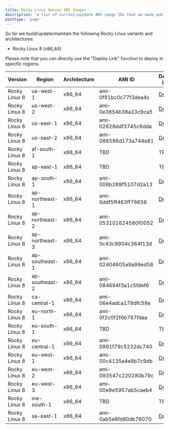 ```yaml
---
title: Rocky Linux Amazon AMI Images
description: 'A list of current/up2date AMI image IDs that we made public.'
posttype: 'page'
---
```


So far we build/update/maintain the following Rocky Linux variants and architectures:

- Rocky Linux 8 (x86_64)

Please note that you can directly use the "Deploy Link" function to deploy in specific regions.

| Version         | Region         | Architecture | AMI ID                | Deploy Link                                                                                                               |
|-----------------|----------------|--------------|-----------------------|---------------------------------------------------------------------------------------------------------------------------|
| Rocky Linux 8 | us-west-1      | x86_64       | ami-0f91bc0c77f3dea4c | [Deploy](https://console.aws.amazon.com/ec2/v2/home?region=us-west-1#LaunchInstanceWizard:ami=ami-0f91bc0c77f3dea4c)      |
| Rocky Linux 8 | us-west-2      | x86_64       | ami-0e3654b38a33c9ca5 | [Deploy](https://console.aws.amazon.com/ec2/v2/home?region=us-west-2#LaunchInstanceWizard:ami=ami-0e3654b38a33c9ca5)      |
| Rocky Linux 8 | us-east-1      | x86_64       | ami-02628ddf3745c6dda | [Deploy](https://console.aws.amazon.com/ec2/v2/home?region=us-east-1#LaunchInstanceWizard:ami=ami-02628ddf3745c6dda)      |
| Rocky Linux 8 | us-east-2      | x86_64       | ami-086586d173a744e81 | [Deploy](https://console.aws.amazon.com/ec2/v2/home?region=us-east-2#LaunchInstanceWizard:ami=ami-086586d173a744e81)      |
| Rocky Linux 8 | af-south-1     | x86_64       | TBD                   | TBD                                                                                                                       |
| Rocky Linux 8 | ap-east-1      | x86_64       | TBD                   | TBD                                                                                                                       |
| Rocky Linux 8 | ap-south-1     | x86_64       | ami-006b289f5107d2a13 | [Deploy](https://console.aws.amazon.com/ec2/v2/home?region=ap-south-1#LaunchInstanceWizard:ami=ami-006b289f5107d2a13)     |
| Rocky Linux 8 | ap-northeast-1 | x86_64       | ami-0ddf5ff463ff76656 | [Deploy](https://console.aws.amazon.com/ec2/v2/home?region=ap-northeast-1#LaunchInstanceWizard:ami=ami-0ddf5ff463ff76656) |
| Rocky Linux 8 | ap-northeast-2 | x86_64       | ami-053101624580f0052 | [Deploy](https://console.aws.amazon.com/ec2/v2/home?region=ap-northeast-2#LaunchInstanceWizard:ami=ami-053101624580f0052) |
| Rocky Linux 8 | ap-northeast-3 | x86_64       | ami-0c43c9904c364f13d | [Deploy](https://console.aws.amazon.com/ec2/v2/home?region=ap-northeast-3#LaunchInstanceWizard:ami=ami-0c43c9904c364f13d) |
| Rocky Linux 8 | ap-southeast-1 | x86_64       | ami-02404605a9a99ed58 | [Deploy](https://console.aws.amazon.com/ec2/v2/home?region=ap-southeast-1#LaunchInstanceWizard:ami=ami-02404605a9a99ed58) |
| Rocky Linux 8 | ap-southeast-2 | x86_64       | ami-084694f3a1c5fdef6 | [Deploy](https://console.aws.amazon.com/ec2/v2/home?region=ap-southeast-2#LaunchInstanceWizard:ami=ami-084694f3a1c5fdef6) |
| Rocky Linux 8 | ca-central-1   | x86_64       | ami-06e4adca178dfc59a | [Deploy](https://console.aws.amazon.com/ec2/v2/home?region=ca-central-1#LaunchInstanceWizard:ami=ami-06e4adca178dfc59a)   |
| Rocky Linux 8 | eu-north-1     | x86_64       | ami-0f2c0f2f6b767fdaa | [Deploy](https://console.aws.amazon.com/ec2/v2/home?region=eu-north-1#LaunchInstanceWizard:ami=ami-0f2c0f2f6b767fdaa)     |
| Rocky Linux 8 | eu-south-1     | x86_64       | TBD                   | TBD                                                                                                                       |
| Rocky Linux 8 | eu-central-1   | x86_64       | ami-0991f79c5232dc740 | [Deploy](https://console.aws.amazon.com/ec2/v2/home?region=eu-central-1#LaunchInstanceWizard:ami=ami-0991f79c5232dc740)   |
| Rocky Linux 8 | eu-west-1      | x86_64       | ami-00c4135a4e9b7c9db | [Deploy](https://console.aws.amazon.com/ec2/v2/home?region=eu-west-1#LaunchInstanceWizard:ami=ami-00c4135a4e9b7c9db)      |
| Rocky Linux 8 | eu-west-2      | x86_64       | ami-093547c220280b79c | [Deploy](https://console.aws.amazon.com/ec2/v2/home?region=eu-west-2#LaunchInstanceWizard:ami=ami-093547c220280b79c)      |
| Rocky Linux 8 | eu-west-3      | x86_64       | ami-00e9e5957ab5caeb4 | [Deploy](https://console.aws.amazon.com/ec2/v2/home?region=eu-west-3#LaunchInstanceWizard:ami=ami-00e9e5957ab5caeb4)      |
| Rocky Linux 8 | me-south-1     | x86_64       | TBD                   | TBD                                                                                                                       |
| Rocky Linux 8 | sa-east-1      | x86_64       | ami-0ab5e8fd80db76070 | [Deploy](https://console.aws.amazon.com/ec2/v2/home?region=sa-east-1#LaunchInstanceWizard:ami=ami-0ab5e8fd80db76070)      |
